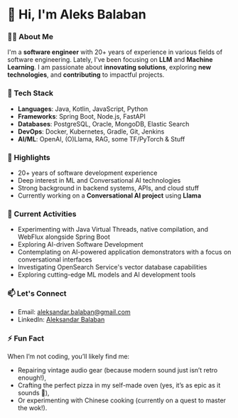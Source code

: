 # 👋 Hi, I'm Aleks Balaban

### 👨‍💻 About Me
I'm a **software engineer** with 20+ years of experience in various fields of software engineering. Lately, I've been focusing on **LLM** and **Machine Learning**. I am passionate about **innovating solutions**, exploring **new technologies**, and **contributing** to impactful projects.

### 🔧 Tech Stack
- **Languages**: Java, Kotlin, JavaScript, Python
- **Frameworks**: Spring Boot, Node.js, FastAPI
- **Databases**: PostgreSQL, Oracle, MongoDB, Elastic Search
- **DevOps**: Docker, Kubernetes, Gradle, Git, Jenkins
- **AI/ML**: OpenAI, (O)Llama, RAG, some TF/PyTorch & Stuff

### 🌟 Highlights
- 20+ years of software development experience
- Deep interest in ML and Conversational AI technologies
- Strong background in backend systems, APIs, and cloud stuff
- Currently working on a **Conversational AI project** using **Llama**

### 🚀 Current Activities
- Experimenting with Java Virtual Threads, native compilation, and WebFlux alongside Spring Boot
- Exploring AI-driven Software Development
- Contemplating on AI-powered application demonstrators with a focus on conversational interfaces
- Investigating OpenSearch Service's vector database capabilities
- Exploring cutting-edge ML models and AI development tools

### 📫 Let's Connect
- Email: aleksandar.balaban@gmail.com
- LinkedIn: [Aleksandar Balaban](https://linkedin.com/in/aleksbalaban)

### ⚡ Fun Fact
When I’m not coding, you’ll likely find me:
- Repairing vintage audio gear (because modern sound just isn’t retro enough!),
- Crafting the perfect pizza in my self-made oven (yes, it’s as epic as it sounds 🍕),
- Or experimenting with Chinese cooking (currently on a quest to master the wok!).
